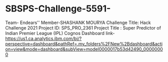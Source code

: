 # SBSPS-Challenge-5591-
Team- Endears''
Member-SHASHANK MOURYA
Challenge Title: Hack Challenge 2021
Project ID: SPS_PRO_2361
Project Title : Super Predictor of Indian Premier League (IPL)
Cognos Dashboard link-https://us1.ca.analytics.ibm.com/bi/?perspective=dashboard&pathRef=.my_folders%2FNew%2Bdashboard&action=view&mode=dashboard&subView=model0000017b53d42490_00000000


